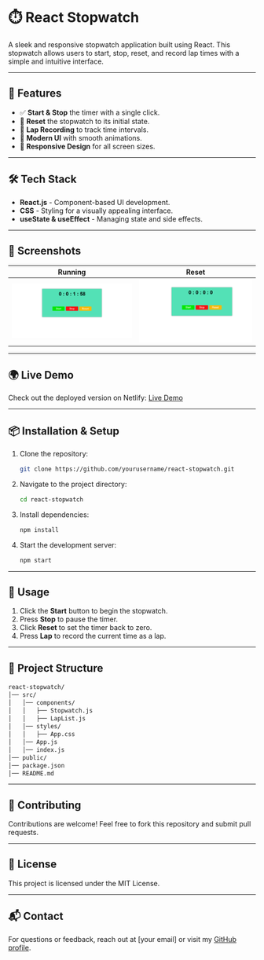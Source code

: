 # ⏱️ React Stopwatch

A sleek and responsive stopwatch application built using React. This stopwatch allows users to start, stop, reset, and record lap times with a simple and intuitive interface.

---

## 🚀 Features

- ✅ **Start & Stop** the timer with a single click.
- 🔄 **Reset** the stopwatch to its initial state.
- 🏁 **Lap Recording** to track time intervals.
- 🎨 **Modern UI** with smooth animations.
- 📱 **Responsive Design** for all screen sizes.

---

## 🛠️ Tech Stack

- **React.js** - Component-based UI development.
- **CSS** - Styling for a visually appealing interface.
- **useState & useEffect** - Managing state and side effects.

---

## 📸 Screenshots

| Running | Reset |
|---------|--------------|
| ![Running](start.png) | ![Lap](reset.png) |

---

## 🌍 Live Demo

Check out the deployed version on Netlify: [Live Demo](https://fastidious-crepe-6402a0.netlify.app/)

---

## 📦 Installation & Setup

1. Clone the repository:
   ```sh
   git clone https://github.com/yourusername/react-stopwatch.git
   ```
2. Navigate to the project directory:
   ```sh
   cd react-stopwatch
   ```
3. Install dependencies:
   ```sh
   npm install
   ```
4. Start the development server:
   ```sh
   npm start
   ```

---

## 📜 Usage

1. Click the **Start** button to begin the stopwatch.
2. Press **Stop** to pause the timer.
3. Click **Reset** to set the timer back to zero.
4. Press **Lap** to record the current time as a lap.

---

## 📂 Project Structure

```
react-stopwatch/
│── src/
│   │── components/
│   │   ├── Stopwatch.js
│   │   ├── LapList.js
│   │── styles/
│   │   ├── App.css
│   │── App.js
│   │── index.js
│── public/
│── package.json
│── README.md
```

---

## 🤝 Contributing

Contributions are welcome! Feel free to fork this repository and submit pull requests.

---

## 📜 License

This project is licensed under the MIT License.

---

## 📬 Contact

For questions or feedback, reach out at [your email] or visit my [GitHub profile](https://github.com/yourusername).


